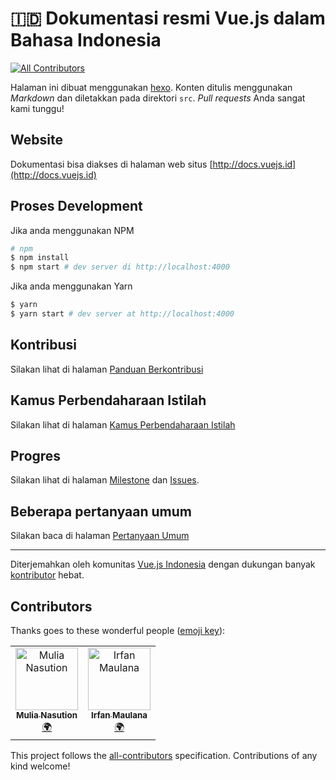 # 🇮🇩 Dokumentasi resmi Vue.js dalam Bahasa Indonesia
[![All Contributors](https://img.shields.io/badge/all_contributors-2-orange.svg?style=flat-square)](#contributors)

Halaman ini dibuat menggunakan [hexo](http://hexo.io/). Konten ditulis menggunakan _Markdown_ dan diletakkan pada direktori `src`. _*Pull requests*_ Anda sangat kami tunggu!

## Website

Dokumentasi bisa diakses di halaman web situs [http://docs.vuejs.id](http://docs.vuejs.id)

## Proses Development

Jika anda menggunakan NPM
``` bash
# npm
$ npm install
$ npm start # dev server di http://localhost:4000
```

Jika anda menggunakan Yarn
``` bash
$ yarn
$ yarn start # dev server at http://localhost:4000
```

## Kontribusi

Silakan lihat di halaman [Panduan Berkontribusi](CONTRIBUTION.md)

## Kamus Perbendaharaan Istilah

Silakan lihat di halaman [Kamus Perbendaharaan Istilah](GLOSARIUM.md)

## Progres

Silakan lihat di halaman [Milestone](https://github.com/vuejs-id/docs/milestones) dan [Issues](https://github.com/vuejs-id/docs/issues).


## Beberapa pertanyaan umum

Silakan baca di halaman [Pertanyaan Umum](FAQ.md)

----

Diterjemahkan oleh komunitas [Vue.js Indonesia](https://github.com/vuejs-id/) dengan dukungan banyak [kontributor](https://github.com/vuejs-id/docs/graphs/contributors) hebat.

## Contributors

Thanks goes to these wonderful people ([emoji key](https://allcontributors.org/docs/en/emoji-key)):

<!-- ALL-CONTRIBUTORS-LIST:START - Do not remove or modify this section -->
<!-- prettier-ignore -->
<table><tr><td align="center"><a href="http://nasution.id"><img src="https://avatars2.githubusercontent.com/u/113989?v=4" width="100px;" alt="Mulia Nasution"/><br /><sub><b>Mulia Nasution</b></sub></a><br /><a href="#translation-mul14" title="Translation">🌍</a></td><td align="center"><a href="https://www.mazipan.xyz/"><img src="https://avatars0.githubusercontent.com/u/7221389?v=4" width="100px;" alt="Irfan Maulana"/><br /><sub><b>Irfan Maulana</b></sub></a><br /><a href="#translation-mazipan" title="Translation">🌍</a></td></tr></table>

<!-- ALL-CONTRIBUTORS-LIST:END -->

This project follows the [all-contributors](https://github.com/all-contributors/all-contributors) specification. Contributions of any kind welcome!